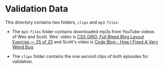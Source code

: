 # Validation Data

This directory contains two folders, `clips` and `mp3-files`:

 - The `mp3-files` folder contains downloaded mp3s from YouTube videos of Wes and Scott. Wes' video is [CSS GRID: Full Bleed Blog Layout Exercise — 25 of 25](https://www.youtube.com/watch?v=z9p4ctpvmTs) and Scott's video is [Code Blog - How I Fixed A Very Weird Bug](https://www.youtube.com/watch?v=Jt5zb94F-bI). 

 - The `clips` folder contains the one second clips of both episodes for validation.
